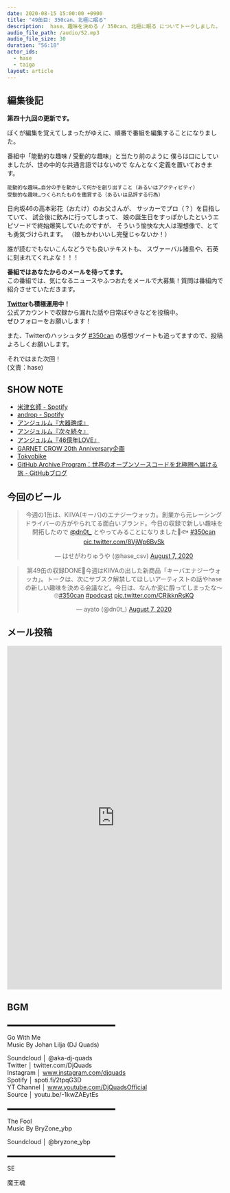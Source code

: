 ```yaml
---
date: 2020-08-15 15:00:00 +0900
title: "49缶目: 350can、北極に眠る"
description:  hase、趣味を決める / 350can、北極に眠る についてトークしました。
audio_file_path: /audio/52.mp3
audio_file_size: 30
duration: "56:18"
actor_ids:
  - hase
  - taiga
layout: article
---
```


## 編集後記

__第四十九回の更新です。__

ぼくが編集を覚えてしまったがゆえに、順番で番組を編集することになりました。

番組中「能動的な趣味 / 受動的な趣味」と当たり前のように
僕らは口にしていましたが、世の中的な共通言語ではないので
なんとなく定義を置いておきます。
```
能動的な趣味…自分の手を動かして何かを創り出すこと（あるいはアクティビティ）
受動的な趣味…つくられたものを鑑賞する（あるいは品評する行為）
```
日向坂46の高本彩花（おたけ）のお父さんが、
サッカーでプロ（？）を目指していて、
試合後に飲みに行ってしまって、
娘の誕生日をすっぽかしたというエピソードで終始爆笑していたのですが、
そういう愉快な大人は理想像で、とても勇気づけられます。
（娘もかわいいし完璧じゃないか！）

誰が読むでもないこんなどうでも良いテキストも、
スヴァーバル諸島や、石英に刻まれてくれよな！！！

__番組ではあなたからのメールを待ってます。__  
この番組では、気になるニュースやふつおたをメールで大募集！質問は番組内で紹介させていただきます。  

__[Twitter](https://twitter.com/am350can)も積極運用中！__  
公式アカウントで収録から漏れた話や日常ぼやきなどを投稿中。  
ぜひフォローをお願いします！  

また、Twitterのハッシュタグ [#350can](https://twitter.com/search?q=%23350can&src=hashtag_click) の感想ツイートも追ってますので、投稿よろしくお願いします。  

それではまた次回！  
(文責：hase)

## SHOW NOTE

- [米津玄師 - Spotify](https://open.spotify.com/artist/1snhtMLeb2DYoMOcVbb8iB?si=mylWM4PtQyqDvqzSPGE-IA)
- [androp - Spotify](https://open.spotify.com/artist/7n437ZdDaCzqjJDJ7WmbyX?si=CGzf7Q47TVqrJE0LYys6Jg)
- [アンジュルム『大器晩成』](https://youtu.be/KCQT4STlXz0)
- [アンジュルム『次々続々』](https://youtu.be/PdgtxpNv6mw)
- [アンジュルム『46億年LOVE』](https://youtu.be/njCe2i91kWo)
- [GARNET CROW 20th Anniversary企画](https://www.garnetcrow.com/20th/)
- [Tokyobike](https://instagram.com/tokyobike_jp)
- [GitHub Archive Program：世界のオープンソースコードを北極圏へ届ける旅 - GitHubブログ](https://github.blog/jp/2020-07-20-github-archive-program-the-journey-of-the-worlds-open-source-code-to-the-arctic/)

## 今回のビール

<center>
<blockquote class="twitter-tweet"><p lang="ja" dir="ltr">今週の1缶は、KIIVA(キーバ)のエナジーウォッカ。創業から元レーシングドライバーの方がやられてる面白いブランド。今日の収録で新しい趣味を開拓したので <a href="https://twitter.com/dn0t_?ref_src=twsrc%5Etfw">@dn0t_</a> とやってみることになりました🍺🐟 <a href="https://twitter.com/hashtag/350can?src=hash&amp;ref_src=twsrc%5Etfw">#350can</a> <a href="https://t.co/8VjWp6BvSk">pic.twitter.com/8VjWp6BvSk</a></p>&mdash; はせがわりゅうや (@hase_csv) <a href="https://twitter.com/hase_csv/status/1291737510024851456?ref_src=twsrc%5Etfw">August 7, 2020</a></blockquote> <script async src="https://platform.twitter.com/widgets.js" charset="utf-8"></script>

<blockquote class="twitter-tweet"><p lang="ja" dir="ltr">第49缶の収録DONE🍻今週はKIIVAの出した新商品「キーバエナジーウォッカ」。トークは、次にサブスク解禁してほしいアーティストの話やhaseの新しい趣味を決める会議など。今日は、なんか変に酔ってしまったな〜🙄<a href="https://twitter.com/hashtag/350can?src=hash&amp;ref_src=twsrc%5Etfw">#350can</a> <a href="https://twitter.com/hashtag/podcast?src=hash&amp;ref_src=twsrc%5Etfw">#podcast</a> <a href="https://t.co/CRjkknRsKQ">pic.twitter.com/CRjkknRsKQ</a></p>&mdash; ayato (@dn0t_) <a href="https://twitter.com/dn0t_/status/1291737602710630400?ref_src=twsrc%5Etfw">August 7, 2020</a></blockquote> <script async src="https://platform.twitter.com/widgets.js" charset="utf-8"></script>
</center>

## メール投稿
<div class="iframe-wrapper">
<iframe src="https://docs.google.com/forms/d/e/1FAIpQLSfTZ99ZtY5BJtHk38i7c_p3AdF-uIGnOOsc6W05wV6L0MTAQg/viewform?embedded=true" width="500" height="800" frameborder="0" marginheight="0" marginwidth="0">読み込んでいます…</iframe>
</div>

## BGM
▬▬▬▬▬▬▬▬▬▬▬▬▬▬▬▬▬▬  

Go With Me  
Music By Johan Lilja (DJ Quads)  

Soundcloud │ @aka-dj-quads  
Twitter │ twitter.com/DjQuads  
Instagram │ www.instagram.com/djquads  
Spotify │ spoti.fi/2tpqG3D  
YT Channel │ www.youtube.com/DjQuadsOfficial  
Source │ youtu.be/-1kwZAEytEs  

▬▬▬▬▬▬▬▬▬▬▬▬▬▬▬▬▬▬  

The Fool  
Music By BryZone_ybp  

Soundcloud │ @bryzone_ybp  

▬▬▬▬▬▬▬▬▬▬▬▬▬▬▬▬▬▬  

SE

魔王魂
